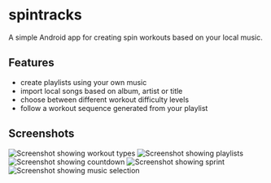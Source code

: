 # spintracks
A simple Android app for creating spin workouts based on your local music.

## Features
* create playlists using your own music
* import local songs based on album, artist or title
* choose between different workout difficulty levels
* follow a workout sequence generated from your playlist

## Screenshots
![Screenshot showing workout types](screenshots/Screenshot_2020-09-06-11-13-12.png "Workout difficulty levels")
![Screenshot showing playlists](screenshots/Screenshot_2020-09-06-11-14-40.png)
![Screenshot showing countdown](screenshots/Screenshot_2020-09-06-11-15-02.png "Countdown")
![Screenshot showing sprint](screenshots/Screenshot_2020-09-06-11-15-27.png "Sprint")
![Screenshot showing music selection](screenshots/Screenshot_2020-09-06-11-16-40.png "Music selection")
